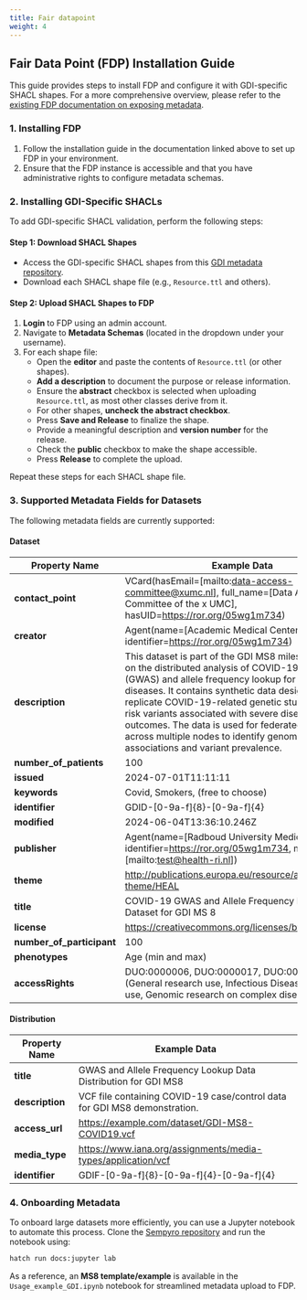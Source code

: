 ```yaml
---
title: Fair datapoint
weight: 4
---
```


<!--
SPDX-FileCopyrightText: 2024 Health-ri.

SPDX-License-Identifier: CC-BY-4.0
-->


## Fair Data Point (FDP) Installation Guide

This guide provides steps to install FDP and configure it with GDI-specific SHACL shapes. For a more comprehensive overview, please refer to the [existing FDP documentation on exposing metadata](https://health-ri.atlassian.net/wiki/spaces/FSD/pages/279183386/Exposing+metadata).

### 1. Installing FDP

1. Follow the installation guide in the documentation linked above to set up FDP in your environment.
2. Ensure that the FDP instance is accessible and that you have administrative rights to configure metadata schemas.

### 2. Installing GDI-Specific SHACLs

To add GDI-specific SHACL validation, perform the following steps:

#### Step 1: Download SHACL Shapes
   - Access the GDI-specific SHACL shapes from this [GDI metadata repository](https://github.com/GenomicDataInfrastructure/gdi-metadata/tree/main/Formulasation(shacl)/core/PiecesShape).
   - Download each SHACL shape file (e.g., `Resource.ttl` and others).

#### Step 2: Upload SHACL Shapes to FDP

1. **Login** to FDP using an admin account.
2. Navigate to **Metadata Schemas** (located in the dropdown under your username).
3. For each shape file:
   - Open the **editor** and paste the contents of `Resource.ttl` (or other shapes).
   - **Add a description** to document the purpose or release information.
   - Ensure the **abstract** checkbox is selected when uploading `Resource.ttl`, as most other classes derive from it.
   - For other shapes, **uncheck the abstract checkbox**.
   - Press **Save and Release** to finalize the shape.
   - Provide a meaningful description and **version number** for the release.
   - Check the **public** checkbox to make the shape accessible.
   - Press **Release** to complete the upload.

Repeat these steps for each SHACL shape file.

### 3. Supported Metadata Fields for Datasets

The following metadata fields are currently supported:

#### Dataset

| Property Name       | Example Data                                                                                                                                                   |
|---------------------|-----------------------------------------------------------------------------------------------------------------------------------------------------------------|
| **contact_point**   | VCard(hasEmail=[mailto:data-access-committee@xumc.nl], full_name=[Data Access Committee of the x UMC], hasUID=https://ror.org/05wg1m734)                       |
| **creator**         | Agent(name=[Academic Medical Center], identifier=https://ror.org/05wg1m734)                                                                                    |
| **description**     | This dataset is part of the GDI MS8 milestone, focused on the distributed analysis of COVID-19 cases (GWAS) and allele frequency lookup for infectious diseases. It contains synthetic data designed to replicate COVID-19-related genetic studies, including risk variants associated with severe disease outcomes. The data is used for federated analysis across multiple nodes to identify genomic associations and variant prevalence. |
| **number_of_patients** | 100                                                                                                                                                        |
| **issued**          | 2024-07-01T11:11:11                                                                                                                                            |
| **keywords**        | Covid, Smokers, (free to choose)                                                                                                                               |
| **identifier**      | GDID-[0-9a-f]{8}-[0-9a-f]{4}                                                                                                                                   |
| **modified**        | 2024-06-04T13:36:10.246Z                                                                                                                                       |
| **publisher**       | Agent(name=[Radboud University Medical Center], identifier=https://ror.org/05wg1m734, mbox=[mailto:test@health-ri.nl])                                         |
| **theme**           | http://publications.europa.eu/resource/authority/data-theme/HEAL                                                                                               |
| **title**           | COVID-19 GWAS and Allele Frequency Lookup Dataset for GDI MS 8                                                                                                 |
| **license**         | https://creativecommons.org/licenses/by-sa/4.0/                                                                                                                |
| **number_of_participant** | 100                                                                                                                                                    |
| **phenotypes**      | Age (min and max)                                                                                                                                              |
| **accessRights**    | DUO:0000006, DUO:0000017, DUO:0000018 (General research use, Infectious Disease research use, Genomic research on complex diseases)                          |


#### Distribution

| Property Name      | Example Data                                                                                              |
|--------------------|----------------------------------------------------------------------------------------------------------|
| **title**          | GWAS and Allele Frequency Lookup Data Distribution for GDI MS8                                           |
| **description**    | VCF file containing COVID-19 case/control data for GDI MS8 demonstration.                                |
| **access_url**     | https://example.com/dataset/GDI-MS8-COVID19.vcf                                                          |
| **media_type**     | https://www.iana.org/assignments/media-types/application/vcf                                             |
| **identifier**     | GDIF-[0-9a-f]{8}-[0-9a-f]{4}-[0-9a-f]{4}                                                                 |

### 4. Onboarding Metadata

To onboard large datasets more efficiently, you can use a Jupyter notebook to automate this process. Clone the [Sempyro repository](https://github.com/Health-RI/SeMPyRO) and run the notebook using:

```bash
hatch run docs:jupyter lab
```

As a reference, an **MS8 template/example** is available in the `Usage_example_GDI.ipynb` notebook for streamlined metadata upload to FDP.
